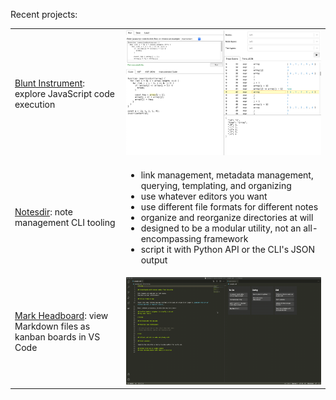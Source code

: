 Recent projects:

<table>
  <tr>
    <td><a href="https://github.com/brokensandals/blunt-instrument">Blunt Instrument</a>: explore JavaScript code execution</td>
    <td><img src="https://raw.githubusercontent.com/brokensandals/blunt-instrument/master/ui-screenshot.png" /></td>
  </tr>
  <tr>
    <td><a href="https://github.com/brokensandals/notesdir">Notesdir</a>: note management CLI tooling</td>
    <td>
      <ul>
        <li>link management, metadata management, querying, templating, and organizing</li>
        <li>use whatever editors you want</li>
        <li>use different file formats for different notes</li>
        <li>organize and reorganize directories at will</li>
        <li>designed to be a modular utility, not an all-encompassing framework</li>
        <li>script it with Python API or the CLI's JSON output</li>
      </ul>
    </td>
  </tr>
  <tr>
    <td><a href="https://github.com/brokensandals/markheadboard">Mark Headboard</a>: view Markdown files as kanban boards in VS Code</td>
    <td><img src="https://raw.githubusercontent.com/brokensandals/markheadboard/master/docs/demo.gif" /></td>
  </tr>
</table>
